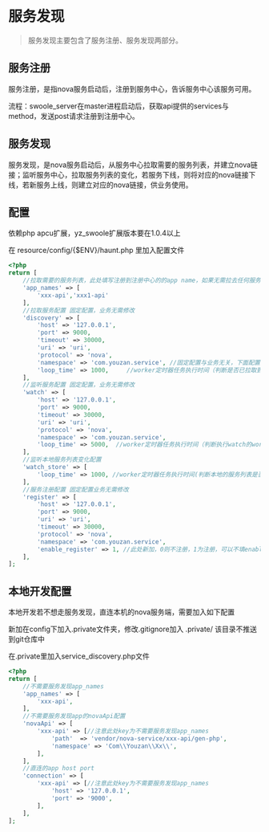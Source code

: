 # 服务发现
> 服务发现主要包含了服务注册、服务发现两部分。

## 服务注册
服务注册，是指nova服务启动后，注册到服务中心，告诉服务中心该服务可用。

流程：swoole_server在master进程启动后，获取api提供的services与method，发送post请求注册到注册中心。

## 服务发现
服务发现，是nova服务启动后，从服务中心拉取需要的服务列表，并建立nova链接；监听服务中心，拉取服务列表的变化，若服务下线，则将对应的nova链接下线，若新服务上线，则建立对应的nova链接，供业务使用。

## 配置
依赖php apcu扩展，yz_swoole扩展版本要在1.0.4以上

在 resource/config/{$ENV}/haunt.php 里加入配置文件 
```php
<?php
return [
    //拉取需要的服务列表，此处填写注册到注册中心的的app name，如果无需拉去任何服务，app_names为空array即可
    'app_names' => [
        'xxx-api','xxx1-api'
    ],
    //拉取服务配置 固定配置，业务无需修改
    'discovery' => [
        'host' => '127.0.0.1', 
        'port' => 9000,
        'timeout' => 30000,
        'uri' => 'uri',
        'protocol' => 'nova',
        'namespace' => 'com.youzan.service', //固定配置与业务无关，下面配置同理
        'loop_time' => 1000,     //worker定时器任务执行时间（判断是否已拉取到服务）
    ],
    //监听服务配置 固定配置，业务无需修改
    'watch' => [
        'host' => '127.0.0.1',
        'port' => 9000,
        'timeout' => 30000,
        'uri' => 'uri',
        'protocol' => 'nova',
        'namespace' => 'com.youzan.service',
        'loop_time' => 5000,  //worker定时器任务执行时间（判断执行watch的worker是否live）
    ],
    //监听本地服务列表变化配置
    'watch_store' => [
        'loop_time' => 1000, //worker定时器任务执行时间(判断本地的服务列表是否变化)
    ],
    //服务注册配置 固定配置业务无需修改
    'register' => [
        'host' => '127.0.0.1',
        'port' => 9000,
        'uri' => 'uri',
        'timeout' => 30000,
        'protocol' => 'nova',
        'namespace' => 'com.youzan.service',
        'enable_register' => 1, //此处新加，0则不注册，1为注册，可以不填enable_register这个key，框架会默认注册
    ],
];
```

## 本地开发配置
本地开发若不想走服务发现，直连本机的nova服务端，需要加入如下配置

新加在config下加入.private文件夹，修改.gitignore加入 .private/ 该目录不推送到git仓库中

在.private里加入service_discovery.php文件


```php
<?php
return [
    //不需要服务发现app_names
    'app_names' => [
        'xxx-api',
    ],
    //不需要服务发现app的novaApi配置
    'novaApi' => [
        'xxx-api' => [//注意此处key为不需要服务发现app_names
            'path'  => 'vendor/nova-service/xxx-api/gen-php',
            'namespace' => 'Com\\Youzan\\Xx\\',
        ],
    ],
    //直连的app host port
    'connection' => [
        'xxx-api' => [//注意此处key为不需要服务发现app_names
            'host' => '127.0.0.1',
            'port' => '9000',
        ],
    ],
];
```



